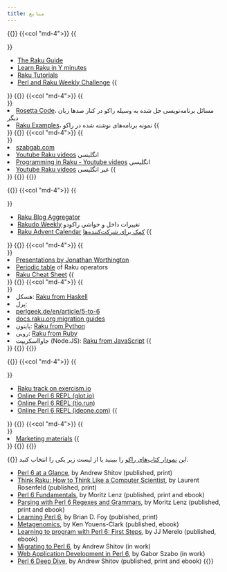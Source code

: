 ```yaml
---
title: منابع
---
```


{{<row>}}
{{<col "md-4">}}
{{<section id="ForNewcomers" heading="برای تازه‌واردها">}}
- [The Raku Guide](https://raku.guide/)
- [Learn Raku in Y minutes](https://learnxinyminutes.com/docs/raku/)
- [Raku Tutorials](https://github.com/perlpilot/perl6-docs)
- [Perl and Raku Weekly Challenge](https://perlweeklychallenge.org/)
{{</section>}}
{{</col>}}
{{<col "md-4">}}
{{<section id="CodeExamples" heading="نمونه کدها">}}
- [Rosetta Code](https://rosettacode.org/wiki/Category:Raku)، مسائل برنامه‌نویسی حل شده به وسیله راکو در کنار صدها زبان دیگر
- [Raku Examples](https://examples.perl6.org/)، نمونه برنامه‌های نوشته شده در راکو
{{</section>}}
{{</col>}}
{{<col "md-4">}}
{{<section id="Screencasts" heading="ویدئو">}}
- [szabgab.com](https://szabgab.com/perl6.html#screencast)
- [Youtube Raku videos](https://www.youtube.com/playlist?list=PLRuESFRW2Fa77XObvk7-BYVFwobZHdXdK) انگلیسی
- [Programming in Raku - Youtube videos](https://www.youtube.com/playlist?list=PLY6oTPmKnKbbMOdyKsY9U2KS4BCOMmAzR) انگلیسی
- [Youtube Raku videos](https://www.youtube.com/playlist?list=PLRuESFRW2Fa6PBxZ8oQhKqV8zZak3bHNN) غیر انگلیسی
{{</section>}}
{{</col>}}
{{</row>}}

{{<row>}}
{{<col "md-4">}}
{{<section id="Blogs" heading="بلاگ‌ها">}}
- [Raku Blog Aggregator](https://pl6anet.org/)
- [Rakudo Weekly](https://rakudoweekly.blog/) تغییرات داخل و حواشی راکودو
- [Raku Advent Calendar](https://raku-advent.blog/) [کمک برای شرکت‌کننده‌ها](https://github.com/Raku/advent/blob/master/CONTRIBUTING.md)
{{</section>}}
{{</col>}}
{{<col "md-4">}}
{{<section id="MiscellaneousSources" heading="منابع متفرقه">}}
- [Presentations by Jonathan Worthington](http://www.jnthn.net/articles.shtml)
- [Periodic table](https://www.ozonehouse.com/mark/periodic/) of Raku operators
- [Raku Cheat Sheet](https://github.com/perl6/mu/raw/master/docs/Perl6/Cheatsheet/cheatsheet.txt)
{{</section>}}
{{</col>}}
{{<col "md-4">}}
{{<section id="RakufromOtherLanguages" heading="راکو از زبان‌های دیگر">}}
- هسکل: [Raku from Haskell](https://docs.raku.org/language/haskell-to-p6)
- پرل:
- [perlgeek.de/en/article/5-to-6](https://perlgeek.de/en/article/5-to-6)
- [docs.raku.org migration guides](https://docs.raku.org/language.html#Migration_guides)
- پایتون: [Raku from Python](https://docs.raku.org/language/py-nutshell)
- روبی: [Raku from Ruby](https://docs.raku.org/language/rb-nutshell)
- جاوااسکریپت (Node.JS): [Raku from JavaScript](https://docs.raku.org/language/js-nutshell)
{{</section>}}
{{</col>}}
{{</row>}}

{{<row>}}
{{<col "md-4">}}
{{<section id="PracticeOnline" heading="تمرین آنلاین">}}
- [Raku track on exercism.io](https://exercism.io/tracks/raku)
- [Online Perl 6 REPL (glot.io)](https://glot.io/new/perl6)
- [Online Perl 6 REPL (tio.run)](https://tio.run/#perl6)
- [Online Perl 6 REPL (ideone.com)](https://ideone.com/)
{{</section>}}
{{</col>}}
{{<col "md-4">}}
{{<section id="PromoteRaku" heading="ترویج راکو">}}
- [Marketing materials](https://marketing.raku.org/)
{{</section>}}
{{</col>}}
{{</row>}}

{{<fullsection id="Books" heading="کتاب‌های منتشر شده یا ناتمام">}}
این [نمودار کتاب‌های راکو](https://perl6book.com/) را ببینید یا از لیست زیر یکی را انتخاب کنید.

- [Perl 6 at a Glance](https://deeptext.media/perl6-at-a-glance/), by Andrew Shitov (published, print)
- [Think Raku: How to Think Like a Computer Scientist](http://greenteapress.com/wp/think-perl-6/), by Laurent Rosenfeld (published, print)
- [Perl 6 Fundamentals](https://www.apress.com/us/book/9781484228982), by Moritz Lenz (published, print and ebook)
- [Parsing with Perl 6 Regexes and Grammars](https://smile.amazon.com/dp/1484232275/), by Moritz Lenz (published, print and ebook)
- [Learning Perl 6](https://www.learningperl6.com/), by Brian D. Foy (published, print)
- [Metagenomics](https://www.gitbook.com/book/kyclark/metagenomics/details), by Ken Youens-Clark (published, ebook)
- [Learning to program with Perl 6: First Steps](https://www.amazon.com/gp/product/B07221XCVL), by JJ Merelo (published, ebook)
- [Migrating to Perl 6](https://deeptext.media/migrating-to-perl6/), by Andrew Shitov (in work)
- [Web Application Development in Perl 6](https://leanpub.com/bailador), by Gabor Szabo (in work)
- [Perl 6 Deep Dive](https://www.packtpub.com/application-development/perl-6-deep-dive), by Andrew Shitov (published, print and ebook)
{{</fullsection>}}
